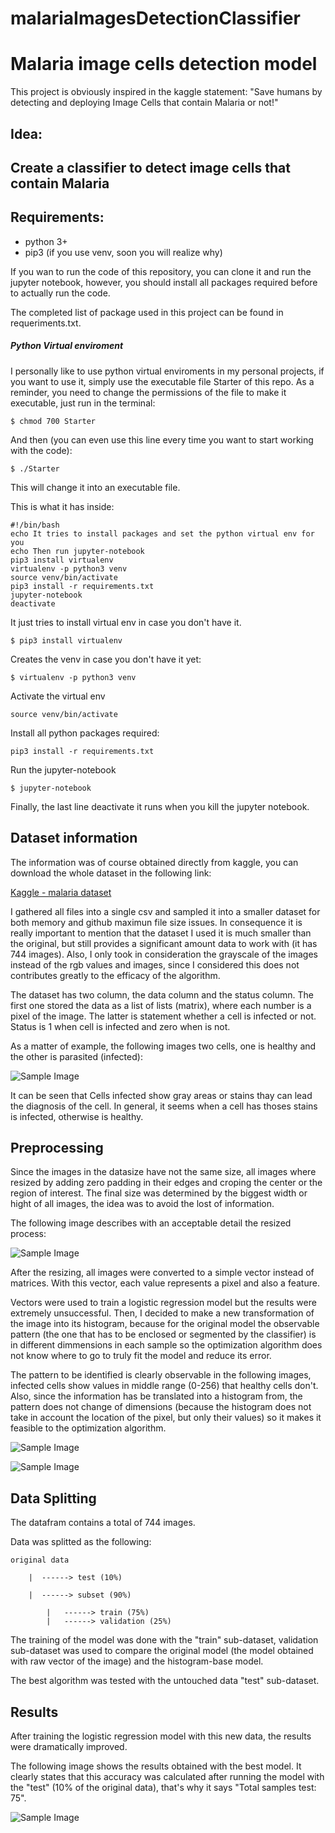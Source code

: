 # malariaImagesDetectionClassifier

# Malaria image cells detection model

This project is obviously inspired in the kaggle statement: 
"Save humans by detecting and deploying Image Cells that contain Malaria or not!"

## Idea: 

## Create a classifier to detect image cells that contain Malaria

## Requirements:

* python 3+
* pip3 (if you use venv, soon you will realize why)

If you wan to run the code of this repository, you can clone it and run the jupyter notebook, however, you should install all packages required before to actually run the code. 

The completed list of package used in this project can be found in requeriments.txt. 

##### Python Virtual enviroment
I personally like to use python virtual enviroments in my personal projects, if you want to use it, simply use the executable file Starter of this repo. As a reminder, you need to change the permissions of the file to make it executable, just run in the terminal:

    $ chmod 700 Starter

And then (you can even use this line every time you want to start working with the code):
    
    $ ./Starter


This will change it into an executable file.

This is what it has inside:

    #!/bin/bash
    echo It tries to install packages and set the python virtual env for you
    echo Then run jupyter-notebook
    pip3 install virtualenv
    virtualenv -p python3 venv
    source venv/bin/activate
    pip3 install -r requirements.txt
    jupyter-notebook
    deactivate

It just tries to install virtual env in case you don't have it. 

    $ pip3 install virtualenv

Creates the venv in case you don't have it yet:
    
    $ virtualenv -p python3 venv

Activate the virtual env

    source venv/bin/activate

Install all python packages required:

    pip3 install -r requirements.txt

Run the jupyter-notebook
    
    $ jupyter-notebook

Finally, the last line deactivate it runs when you kill the jupyter notebook. 


## Dataset information

The information was of course obtained directly from kaggle, you can download the whole dataset in the 
following link:

[Kaggle - malaria dataset](https://www.kaggle.com/iarunava/cell-images-for-detecting-malaria)


I gathered all files into a single csv and sampled it into a smaller dataset for both memory and github maximun file size issues. In consequence it is really important to mention that the dataset I used it is much smaller than the original, but still provides a significant amount data to work with (it has 744 images). Also, I only took in consideration the grayscale of the images instead of the rgb values and images, since I considered this does not contributes greatly to the efficacy of the algorithm.


The dataset has two column, the data column and the status column. The first one stored the
data as a list of lists (matrix), where each number is a pixel of the image. The latter is statement whether a cell is infected or not. Status is 1 when cell is infected and zero when is not. 

As a matter of example, the following images two cells, one is healthy and the other is parasited (infected):

![Sample Image](images/healthy_vs_infected.png)


It can be seen that Cells infected show gray areas or stains thay can lead the diagnosis of the cell. In general, it seems when a cell has thoses stains is infected, otherwise is healthy. 

## Preprocessing

Since the images in the datasize have not the same size, all images where resized by adding zero padding in their edges and croping the center or the region of interest. The final size was determined by the biggest width or hight of all images, the idea was to avoid the lost of information. 

The following image describes with an acceptable detail the resized process:

![Sample Image](images/re-sizing-images.png)

After the resizing, all images were converted to a simple vector instead of matrices. With this vector, each value represents a pixel and also a feature. 

Vectors were used to train a logistic regression model but the results were extremely unsuccessful. Then, I decided to make a new transformation of the image into its histogram, because for the original model the observable pattern (the one that has to be enclosed or segmented by the classifier) is in different dimmensions in each sample so the optimization algorithm does not know where to go to truly fit the model and reduce its error. 

The pattern to be identified is clearly observable in the following images, infected cells show values in middle range (0-256) that healthy cells don't. Also, since the information has be translated into a histogram from, the pattern does not change of dimensions (because the histogram does not take in account the location of the pixel, but only their values) so it makes it feasible to the optimization algorithm. 

![Sample Image](images/healthy_image_histogram.png)

![Sample Image](images/infected_image_histogram.png)


## Data Splitting  
The datafram contains a total of 744 images. 

Data was splitted as the following:


    original data 
        
        |  ------> test (10%)

        |  ------> subset (90%)

            |   ------> train (75%)
            |   ------> validation (25%)


The training of the model was done with the "train" sub-dataset, validation sub-dataset was used to compare the original model (the model obtained with raw vector of the image) and the histogram-base model. 

The best algorithm was tested with the untouched data "test" sub-dataset.

## Results

After training the logistic regression model with this new data, the results were dramatically improved.

The following image shows the results obtained with the best model. It clearly states that this accuracy was calculated after running the model with the "test" (10% of the original data), that's why it says "Total samples test: 75".

![Sample Image](images/model_predictions.png)

